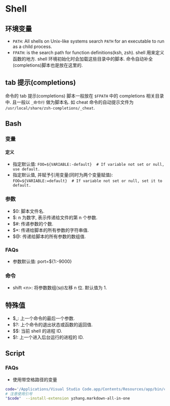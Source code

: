 # Shell

## 环境变量


* `PATH`: All shells on Unix-like systems search `PATH` for an executable to run as a child process.
* `FPATH`: is the search path for function definitions(ksh, zsh). shell 用来定义函数的地方. shell  环境初始化时会加载这些目录中的脚本. 命令自动补全(completions)脚本也是放在这里的.

## tab 提示(completions)
命令的 tab 提示(completions) 脚本一般放在 `$FPATH` 中的 completions 相关目录中. 且一般以 `_命令行` 做为脚本名. 如 cheat 命令的自动提示文件为 `/usr/local/share/zsh-completions/_cheat`.

## Bash
### 变量
#### 定义
* 指定默认值: `FOO=${VARIABLE:-default}  # If variable not set or null, use default.`
* 指定默认值, 并赋予引用变量(同时为两个变量赋值): `FOO=${VARIABLE:=default}  # If variable not set or null, set it to default.`

### 参数

* $0: 脚本文件名.
* $<n>: n 为数字, 表示传递给文件的第 n 个参数.
* $#: 传递参数的个数.
* $*: 传递给脚本的所有参数的字符串值.
* $@: 传递给脚本的所有参数的数组值.

### FAQs
* 参数默认值: port=${1:-9000}

### 命令
* shift \<n\>: 将参数数组(`$@`)左移 n 位. 默认值为 1. 

## 特殊值
* $_: 上一个命令的最后一个参数.
* $?: 上个命令的退出状态或函数的返回值.
* $$: 当前 shell 的进程 ID.
* $!: 上一个进入后台运行的进程的 ID.

## Script
### FAQs
* 使用带空格路径的变量

```bash
code='/Applications/Visual Studio Code.app/Contents/Resources/app/bin/code'
# 注意使用引号
"$code"  --install-extension yzhang.markdown-all-in-one
```
